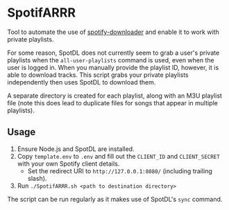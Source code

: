 # SpotifARRR

Tool to automate the use of [spotify-downloader](https://github.com/spotDL/spotify-downloader) and enable it to work with private playlists.

For some reason, SpotDL does not currently seem to grab a user's private playlists when the `all-user-playlists` command is used, even when the user is logged in. When you manually provide the playlist ID, however, it is able to download tracks. This script grabs your private playlists independently then uses SpotDL to download them.

A separate directory is created for each playlist, along with an M3U playlist file (note this does lead to duplicate files for songs that appear in multiple playlists).

## Usage

1. Ensure Node.js and SpotDL are installed.
2. Copy `template.env` to `.env` and fill out the `CLIENT_ID` and `CLIENT_SECRET` with your own Spotify client details.
   - Set the redirect URI to `http://127.0.0.1:8080/` (including trailing slash).
3. Run `./SpotifARRR.sh <path to destination directory>`

The script can be run regularly as it makes use of SpotDL's `sync` command.
